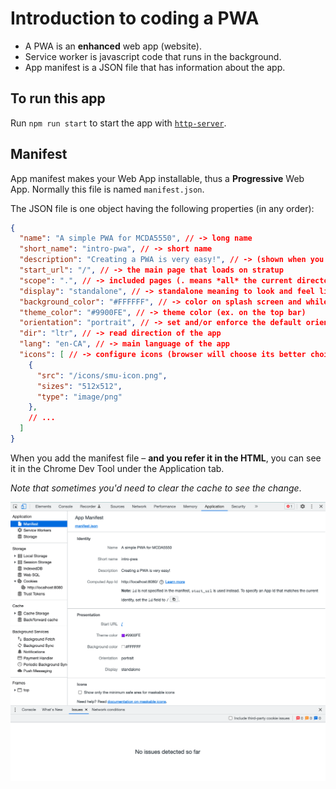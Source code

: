 # Introduction to coding a PWA

- A PWA is an **enhanced** web app (website).
- Service worker is javascript code that runs in the background.
- App manifest is a JSON file that has information about the app.

## To run this app
Run `npm run start` to start the app with [`http-server`](https://github.com/http-party/http-server#readme).  

## Manifest 
App manifest makes your Web App installable, thus a **Progressive** Web App. Normally this file is named `manifest.json`.

The JSON file is one object having the following properties (in any order): 
```json
{
  "name": "A simple PWA for MCDA5550", // -> long name
  "short_name": "intro-pwa", // -> short name
  "description": "Creating a PWA is very easy!", // -> (shown when you add to favorite) 
  "start_url": "/", // -> the main page that loads on stratup
  "scope": ".", // -> included pages (. means *all* the current directory)
  "display": "standalone", // -> standalone meaning to look and feel like a native app  (opposed to `browser`)
  "background_color": "#FFFFFF", // -> color on splash screen and while loading
  "theme_color": "#9900FE", // -> theme color (ex. on the top bar)
  "orientation": "portrait", // -> set and/or enforce the default orientation (portrait/landscape)
  "dir": "ltr", // -> read direction of the app
  "lang": "en-CA", // -> main language of the app
  "icons": [ // -> configure icons (browser will choose its better choice)
    {
      "src": "/icons/smu-icon.png",
      "sizes": "512x512", 
      "type": "image/png"
    },
    // ...
  ]
}
```

When you add the manifest file – **and you refer it in the HTML**, you can see it in the Chrome Dev Tool under the Application tab. 

*Note that sometimes you'd need to clear the cache to see the change*.

![app manifest, in chrome dev tools](/screenshots/App-Manifest.png)

